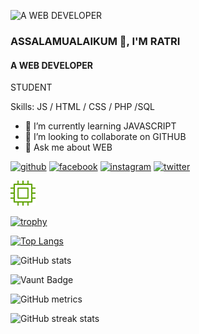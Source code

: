 
![A WEB DEVELOPER](https://pbs.twimg.com/profile_banners/1767235986260721664/1715267205/1080x360)

### ASSALAMUALAIKUM 👋, I'M RATRI
#### A WEB DEVELOPER

STUDENT

Skills:  JS / HTML / CSS / PHP /SQL

- 🌱 I’m currently learning JAVASCRIPT 
- 👯 I’m looking to collaborate on GITHUB 
- 💬 Ask me about WEB  


[<img src='https://cdn.jsdelivr.net/npm/simple-icons@3.0.1/icons/github.svg' alt='github' height='40'>](https://github.com/RatriMollla)  [<img src='https://cdn.jsdelivr.net/npm/simple-icons@3.0.1/icons/facebook.svg' alt='facebook' height='40'>](https://www.facebook.com/mafruja.ratri)  [<img src='https://cdn.jsdelivr.net/npm/simple-icons@3.0.1/icons/instagram.svg' alt='instagram' height='40'>](https://www.instagram.com/mafrujaratri/)  [<img src='https://cdn.jsdelivr.net/npm/simple-icons@3.0.1/icons/twitter.svg' alt='twitter' height='40'>](https://twitter.com/RMolla41292)  

<a href='https://docs.github.com/en/developers'><img src='https://raw.githubusercontent.com/acervenky/animated-github-badges/master/assets/devbadge.gif' width='40' height='40'></a> 

[![trophy](https://github-profile-trophy.vercel.app/?username=RatriMollla)](https://github.com/ryo-ma/github-profile-trophy)

[![Top Langs](https://github-readme-stats.vercel.app/api/top-langs/?username=RatriMollla)](https://github.com/anuraghazra/github-readme-stats)

![GitHub stats](https://github-readme-stats.vercel.app/api?username=RatriMollla&show_icons=true&count_private=true)  

![Vaunt Badge](https://api.vaunt.dev/v1/github/entities/RatriMollla/contributions?format=svg&private=true)  

![GitHub metrics](https://metrics.lecoq.io/RatriMollla)  

![GitHub streak stats](https://streak-stats.demolab.com/?user=RatriMollla)  


